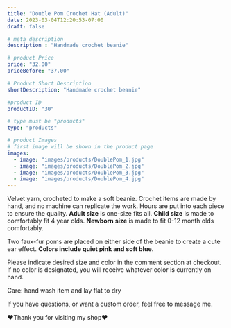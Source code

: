 ```yaml
---
title: "Double Pom Crochet Hat (Adult)"
date: 2023-03-04T12:20:53-07:00
draft: false

# meta description
description : "Handmade crochet beanie"

# product Price
price: "32.00"
priceBefore: "37.00"

# Product Short Description
shortDescription: "Handmade crochet beanie"

#product ID
productID: "30"

# type must be "products"
type: "products"

# product Images
# first image will be shown in the product page
images:
  - image: "images/products/DoublePom_1.jpg"
  - image: "images/products/DoublePom_2.jpg"
  - image: "images/products/DoublePom_3.jpg"
  - image: "images/products/DoublePom_4.jpg"
---
```


Velvet yarn, crocheted to make a soft beanie. Crochet items are made by hand, and no machine can replicate the work. Hours are put into each piece to ensure the quality. **Adult size** is one-size fits all. **Child size** is made to comfortably fit 4 year olds. **Newborn size** is made to fit 0-12 month olds comfortably.


Two faux-fur poms are placed on either side of the beanie to create a cute ear effect. **Colors include quiet pink and soft blue**. 

Please indicate desired size and color in the comment section at checkout. If no color is designated, you will receive whatever color is currently on hand.

Care: hand wash item and lay flat to dry

If you have questions, or want a custom order, feel free to message me.

❤Thank you for visiting my shop❤


